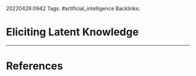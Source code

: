 20220426:0942
Tags: #artificial_intelligence 
Backlinks:
# Eliciting Latent Knowledge




---
# References